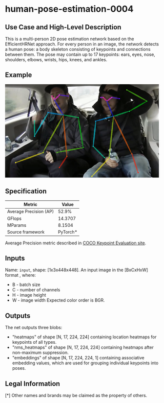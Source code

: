 # human-pose-estimation-0004

## Use Case and High-Level Description

This is a multi-person 2D pose estimation network based on the EfficientHRNet approach.
For every person in an image, the network detects a human pose: a body skeleton consisting of keypoints and connections between them.
The pose may contain up to 17 keypoints: ears, eyes, nose, shoulders, elbows, wrists, hips, knees, and ankles.

## Example

![](./human-pose-estimation-0004.png)

## Specification

| Metric                          | Value                                     |
|---------------------------------|-------------------------------------------|
| Average Precision (AP)          | 52.9%                                     |
| GFlops                          | 14.3707                                   |
| MParams                         | 8.1504                                    |
| Source framework                | PyTorch*                                  |

Average Precision metric described in [COCO Keypoint Evaluation site](https://cocodataset.org/#keypoints-eval).

## Inputs

Name: `input`, shape: [1x3x448x448]. An input image in the [BxCxHxW] format ,
where:
  - B - batch size
  - C - number of channels
  - H - image height
  - W - image width
Expected color order is BGR.

## Outputs

The net outputs three blobs:
  * "heatmaps" of shape [N, 17, 224, 224] containing location heatmaps for keypoints of all types.
  * "nms_heatmaps" of shape [N, 17, 224, 224] containing heatmaps after non-maximum suppression.
  * "embeddings" of shape [N, 17, 224, 224, 1] containing associative embedding values, which are used for grouping individual keypoints into poses.

## Legal Information
[*] Other names and brands may be claimed as the property of others.
